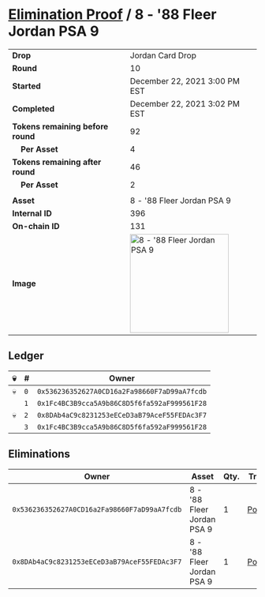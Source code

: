 # [Elimination Proof](./readme.md) / 8 - &#039;88 Fleer Jordan PSA 9

|||
|---|---|
| **Drop** | Jordan Card Drop |
| **Round** | 10 |
| **Started** | December 22, 2021 3:00 PM EST |
| **Completed** | December 22, 2021 3:02 PM EST |
| **Tokens remaining before round** | 92 |
| **&nbsp;&nbsp;&nbsp;&nbsp;Per Asset** | 4 |
| **Tokens remaining after round** | 46 |
| **&nbsp;&nbsp;&nbsp;&nbsp;Per Asset** | 2 |
| | |
| **Asset** | 8 - &#039;88 Fleer Jordan PSA 9 |
| **Internal ID** | 396 |
| **On-chain ID** | 131 |
| **Image** | <img src="https://tcdn.blokpax.com/95149d1f-6248-4d53-b265-c18095dc912f/3a48e30200d98421e84c81b2332671c36e23ff3ce28a5fe353a84df3c67b20ec.jpg" height="200" alt="8 - &#039;88 Fleer Jordan PSA 9" /> |

## Ledger

| 💀 | # | Owner |
| --- | --- | --- |
| 💀 | `0` | `0x536236352627A0CD16a2Fa98660F7aD99aA7fcdb` |
|  | `1` | `0x1Fc4BC3B9cca5A9b86C8D5f6fa592aF999561F28` |
| 💀 | `2` | `0x8DAb4aC9c8231253eECeD3aB79AceF55FEDAc3F7` |
|  | `3` | `0x1Fc4BC3B9cca5A9b86C8D5f6fa592aF999561F28` |


## Eliminations

| Owner | Asset | Qty. | Transaction |
| --- | --- | --- | --- |
| `0x536236352627A0CD16a2Fa98660F7aD99aA7fcdb` | 8 - '88 Fleer Jordan PSA 9 | 1 | [Polygonscan](https://polygonscan.com/tx/0x11160d0dd8f4e2576683d3be792de756db71f038c4bcbb5995a0822c976df00f) |
| `0x8DAb4aC9c8231253eECeD3aB79AceF55FEDAc3F7` | 8 - '88 Fleer Jordan PSA 9 | 1 | [Polygonscan](https://polygonscan.com/tx/0x295b1f236d14b5b81ae325926e354e028d681744888541ad122e85084857c33c) |
